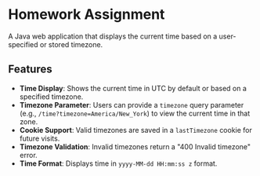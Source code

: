 # Homework Assignment

A Java web application that displays the current time based on a user-specified or stored timezone.

## Features

- **Time Display**: Shows the current time in UTC by default or based on a specified timezone.
- **Timezone Parameter**: Users can provide a `timezone` query parameter (e.g., `/time?timezone=America/New_York`) to view the current time in that zone.
- **Cookie Support**: Valid timezones are saved in a `lastTimezone` cookie for future visits.
- **Timezone Validation**: Invalid timezones return a "400 Invalid timezone" error.
- **Time Format**: Displays time in `yyyy-MM-dd HH:mm:ss z` format.